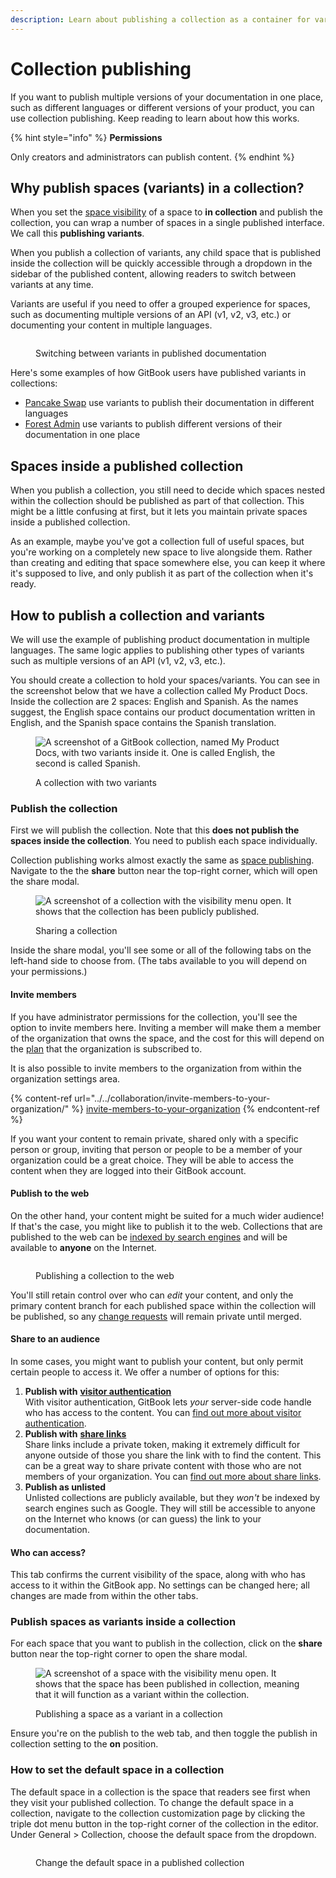 ```yaml
---
description: Learn about publishing a collection as a container for variants.
---
```


# Collection publishing

If you want to publish multiple versions of your documentation in one place, such as different languages or different versions of your product, you can use collection publishing. Keep reading to learn about how this works.

{% hint style="info" %}
**Permissions**

Only creators and administrators can publish content.
{% endhint %}

## Why publish spaces (variants) in a collection?

When you set the [space visibility](space-publishing.md) of a space to **in collection** and publish the collection, you can wrap a number of spaces in a single published interface. We call this **publishing variants**.

When you publish a collection of variants, any child space that is published inside the collection will be quickly accessible through a dropdown in the sidebar of the published content, allowing readers to switch between variants at any time.

Variants are useful if you need to offer a grouped experience for spaces, such as documenting multiple versions of an API (v1, v2, v3, etc.) or documenting your content in multiple languages.

<figure><img src="../../.gitbook/assets/switching-between-variants.gif" alt=""><figcaption><p>Switching between variants in published documentation</p></figcaption></figure>

Here's some examples of how GitBook users have published variants in collections:

* [Pancake Swap](https://docs.pancakeswap.finance/) use variants to publish their documentation in different languages
* [Forest Admin](https://docs.forestadmin.com/documentation/) use variants to publish different versions of their documentation in one place

## Spaces inside a published collection

When you publish a collection, you still need to decide which spaces nested within the collection should be published as part of that collection. This might be a little confusing at first, but it lets you maintain private spaces inside a published collection.&#x20;

As an example, maybe you've got a collection full of useful spaces, but you're working on a completely new space to live alongside them. Rather than creating and editing that space somewhere else, you can keep it where it's supposed to live, and only publish it as part of the collection when it's ready.

## How to publish a collection and variants

We will use the example of publishing product documentation in multiple languages. The same logic applies to publishing other types of variants such as multiple versions of an API (v1, v2, v3, etc.).

You should create a collection to hold your spaces/variants. You can see in the screenshot below that we have a collection called My Product Docs. Inside the collection are 2 spaces: English and Spanish. As the names suggest, the English space contains our product documentation written in English, and the Spanish space contains the Spanish translation.

<figure><img src="../../.gitbook/assets/english-spanish-collection.png" alt="A screenshot of a GitBook collection, named My Product Docs, with two variants inside it. One is called English, the second is called Spanish."><figcaption><p>A collection with two variants</p></figcaption></figure>

### Publish the collection

First we will publish the collection. Note that this **does not publish the spaces inside the collection**. You need to publish each space individually.

Collection publishing works almost exactly the same as [space publishing](space-publishing.md#publish-to-the-web). Navigate to the the **share** button near the top-right corner, which will open the share modal.

<figure><img src="../../.gitbook/assets/collection-share-button.png" alt="A screenshot of a collection with the visibility menu open. It shows that the collection has been publicly published."><figcaption><p>Sharing a collection</p></figcaption></figure>

Inside the share modal, you'll see some or all of the following tabs on the left-hand side to choose from. (The tabs available to you will depend on your permissions.)

#### **Invite members**

If you have administrator permissions for the collection, you'll see the option to invite members here. Inviting a member will make them a member of the organization that owns the space, and the cost for this will depend on the [plan](../../account-management/plans/) that the organization is subscribed to.

It is also possible to invite members to the organization from within the organization settings area.

{% content-ref url="../../collaboration/invite-members-to-your-organization/" %}
[invite-members-to-your-organization](../../collaboration/invite-members-to-your-organization/)
{% endcontent-ref %}

If you want your content to remain private, shared only with a specific person or group, inviting that person or people to be a member of your organization could be a great choice. They will be able to access the content when they are logged into their GitBook account.

#### Publish to the web

On the other hand, your content might be suited for a much wider audience! If that's the case, you might like to publish it to the web. Collections that are published to the web can be [indexed by search engines](../seo.md) and will be available to **anyone** on the Internet.

<figure><img src="../../.gitbook/assets/collection-publish-to-the-web.png" alt=""><figcaption><p>Publishing a collection to the web</p></figcaption></figure>

You'll still retain control over who can _edit_ your content, and only the primary content branch for each published space within the collection will be published, so any [change requests](../../collaboration/collaboration/change-requests.md) will remain private until merged.

#### **Share to an audience**

In some cases, you might want to publish your content, but only permit certain people to access it. We offer a number of options for this:

1. **Publish with** [**visitor authentication**](../visitor-authentication.md)\
   With visitor authentication, GitBook lets _your_ server-side code handle who has access to the content. You can [find out more about visitor authentication](../visitor-authentication.md).
2. **Publish with** [**share links**](share-links.md)\
   Share links include a private token, making it extremely difficult for anyone outside of those you share the link with to find the content. This can be a great way to share private content with those who are not members of your organization. You can [find out more about share links](share-links.md).
3. **Publish as unlisted**\
   Unlisted collections are publicly available, but they _won't_ be indexed by search engines such as Google. They will still be accessible to anyone on the Internet who knows (or can guess) the link to your documentation.

#### **Who can access?**

This tab confirms the current visibility of the space, along with who has access to it within the GitBook app. No settings can be changed here; all changes are made from within the other tabs.

### Publish spaces as variants inside a collection

For each space that you want to publish in the collection, click on the **share** button near the top-right corner to open the share modal.

<figure><img src="../../.gitbook/assets/share-button-modal.gif" alt="A screenshot of a space with the visibility menu open. It shows that the space has been published in collection, meaning that it will function as a variant within the collection."><figcaption><p>Publishing a space as a variant in a collection</p></figcaption></figure>

Ensure you're on the publish to the web tab, and then toggle the publish in collection setting to the **on** position.

### How to set the default space in a collection

The default space in a collection is the space that readers see first when they visit your published collection. To change the default space in a collection, navigate to the collection customization page by clicking the triple dot menu button in the top-right corner of the collection in the editor. Under General > Collection, choose the default space from the dropdown.

<figure><img src="../../.gitbook/assets/switch space.gif" alt=""><figcaption><p>Change the default space in a published collection</p></figcaption></figure>
